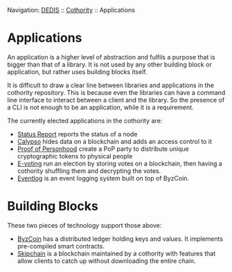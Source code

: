 Navigation: [DEDIS](https://github.com/dedis/doc/tree/master/README.md) ::
[Cothority](../README.md) ::
Applications

# Applications

An application is a higher level of abstraction and fulfils a purpose that is
bigger than that of a library. It is not used by any other building block or
application, but rather uses building blocks itself.

It is difficult to draw a clear line between libraries and applications in the
cothority repository. This is because even the libraries can have a command
line interface to interact between a client and the library. So the presence
of a CLI is not enough to be an application, while it is a requirement.

The currently elected applications in the cothority are:
- [Status Report](../status/README.md) reports the status of a node
- [Calypso](../calypso/README.md) hides data on a blockchain and adds
an access control to it
- [Proof of Personhood](../pop/README.md) create a PoP party to distribute unique
cryptographic tokens to physical people
- [E-voting](../evoting/README.md) run an election by storing votes on a blockchain,
then having a cothority shuffling them and decrypting the votes.
- [Eventlog](../eventlog/README.md) is an event logging system built on top of ByzCoin.

# Building Blocks

These two pieces of technology support those above:

- [ByzCoin](../byzcoin/README.md) has a distributed ledger holding keys and
values. It implements pre-compiled smart contracts.
- [Skipchain](../skipchain/README.md) is a blockchain maintained by a cothority
with features that allow clients to catch up without downloading the entire chain.
